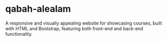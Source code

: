 # qabah-alealam
A responsive and visually appealing website for showcasing courses, built with HTML and Bootstrap, featuring both front-end and back-end functionality.
